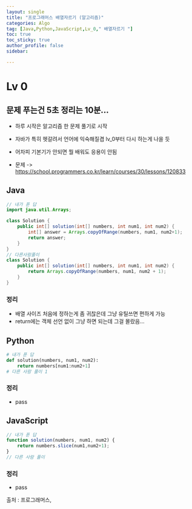 ```yaml
---
layout: single
title: "프로그래머스 배열자르기 (알고리즘)"
categories: Algo
tag: [Java,Python,JavaScript,Lv_0," 배열자르기 "]
toc: true
toc_sticky: true
author_profile: false
sidebar:

---
```

# Lv 0

## 문제 푸는건 5초 정리는 10분...

- 하루 시작은 알고리즘 한 문제 풀기로 시작
- 자바가 특히 헷갈려서 언어에 익숙해질겸 lv_0부터 다시 하는게 나을 듯
- 어차피 기본기가 안되면 뭘 배워도 응용이 안됨

- 문제 -> https://school.programmers.co.kr/learn/courses/30/lessons/120833

## Java

```java
// 내가 푼 답
import java.util.Arrays;

class Solution {
    public int[] solution(int[] numbers, int num1, int num2) {
        int[] answer = Arrays.copyOfRange(numbers, num1, num2+1);
        return answer;
    }
}
// 다른사람풀이 
class Solution {
    public int[] solution(int[] numbers, int num1, int num2) {
        return Arrays.copyOfRange(numbers, num1, num2 + 1);
    }
}
```
### 정리
- 배열 사이즈 처음에 정하는게 좀 귀찮은데 그냥 유틸쓰면 편하게 가능
- return에는 객체 선언 없이 그냥 하면 되는데 그걸 몰랐음...



## Python
```python
# 내가 푼 답
def solution(numbers, num1, num2):
    return numbers[num1:num2+1]
# 다른 사람 풀이 1


```
### 정리
- pass



## JavaScript

```javascript
// 내가 푼 답
function solution(numbers, num1, num2) {
    return numbers.slice(num1,num2+1);
}
// 다른 사람 풀이

```
### 정리
- pass


출처 : 프로그래머스,